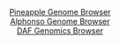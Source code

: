 <div id="Pineapple_Genome_Browser" align="center">
  <a href="https://igv.org/app/?sessionURL=blob:zZJba9swGIb_i6BlA8e25MaxDWUkbdJ2bZolxk0PFKM4sqNVlhxJjnMg_31q2djNCs3FxkAX0ocO7_fo2YEVkYoKDiKAbNi2IQQWUAvRxLisGLnFJVEgyjFTxAKS5EQSnhEQ7UCOlcbJ5MacXGhdqchxqK5aJeaFsJVn4xJvBceNsjNROmeCMTwTEmshldOTeCUcWqxaDZnhqrLN257dduZYYwezaiG4Ek5FeJE25r70VyktCBclScuaafoWIDV5TMa5neMv3WnczTKi1DXZXM1Pu9dX3Tuvnzxe.GePyehymvjT45gWHOtaktPvg7Bm4na2nPhLf3A3Wqv1pfcy2izPxkfe.XF_XVFJ1CnswMDzAwgDA4byOVn_Tz2bQQ_se1RMvrmjZRk_1L0x32JEOnSi0QW.G77T994CTGS18QBkC9mJoGt5rm.1kd96ncLAct3Q0JGCgujp2QJa4uzFbH_aAb2pjC1AkWX9Jo4FhJwTCaJW6LodGIaofdI5ccMQ7q0dqCX7e2gHySTsuKiLkJ_mlGmj8jxVvFI25txeZbldbA9keYR6va.l23B...jz4GqBvHtTC.Lh4CYe9__I85WUef7tC02zH0n1T8z7SBBbzw7VLdgM4.S.bs5Ju385fugZPOhClAxV623yLqDD4ORCllib_aZilj.dW2FJMdemsKKKziijejM1HEUDIog8oy7IBBPGRSCL2SfXci3Ydj__VtTbP.9_AA--">Pineapple Genome Browser</a>
</div>
<div id="Alphonso_Genome_Browser" align="center">
  <a href="https://igv.org/app/?sessionURL=blob:zZJdT9swGEb_iyXQJqX5Mk2aSGhKC2UUylRK2lGEIjd1UoNjB9tJ2lT97zNo026GRC82TcqF_cqJn.fk7ECNhSScgRC4ptM1HQcYQK55M0VFSfENKrAEYYaoxAYQOMMCsxSDcAcyJBWKb6_1m2ulShlaFlFlp0As56aEJipQyxlqpJnywhpwStGSC6S4kFZfoJpbJK87DV6isjT13dDsWiukkIVoueZMcqvELE8a_b3k1yjJMeMFToqKKvIWINF5dMaVmaEv0XwapSmW8gpvL1en0dVlNIPn8eLCGyzib1_nsTc_npKcIVUJfNofDP2.P4ZHbn_Ae_ZL2Y7hAr5u.WTSTI7g2fH5piQCy1PHd3rQ67mer.EQtsKb_6m3fsiB3WejyyN32CzvddshPmnu.sOh70i_yfO7BYzf6b43AOVppX0A6Vr4oWMb0PaMrut1XpdOz7DtQBMSnIDw4dEASqD0WR9_2AG1LbU1QOKX6k0gA3CxwgKEncC2fScI3O6Jf2IHgbM3dqAS9O_hHca3gW.7ket6SUao0kqvEslKaSLGzDrNzLw9kOfT92qe.2lX41TTm20bzNL6_uJsy2Abj_9Is6cJ6MvffqKu.pFM_8S9jwQx1fJQ4TZN4w8id8Qn6fYp0JhauoiraTQ6o.3zu4AOg5NxUSClz.uJ3v40rkaCIKb0oCaSLAklajvXHHkDQseFWlyQcsq1iUDky0.2YRtO1_78W1C4f9z_AA--">Alphonso Genome Browser</a>
</div>


<div id="DAF_Genomics_Browser" align="center">
  <a href="https://igv.org/app/?sessionURL=blob:tZFrb9owFIb_iyX6KQnYgUAioSnb2hXoLipNGa0qdJqckBTHDrYDtIj_Xot1mrSpmiZ1km3ZOpf39Xn2ZINKl1KQiDCP9jxKiUN0IbdTqGqOX6BCTaIcuEaHKMxRoUiRRHuSgzaQXF7YysKYWkftdga5u0QhqzLVnvY9qF0tG1OgTXWZBxU8SQFb7aWysskG2sDrQgot25CmqLXbadcolost2ONnbHFsiYuq4aY8qi6sCWss83KwbkuR4e4vRv6Dsl3lu3g2jY_1E3wcZcN4Moqv_dPk5lPw4Sb5ej5LgtnJtFwKMI3CYdZ8Y_P7BzFqsfcPYxFmlK6W2QSuCjVatfyPJ6e7ulSoh7RPB34woIMeOTiEy7SxEEhaKBrRrtNnA4d1u.7L1e8FdgpKliS6vXOIUZCubPrtnpjH2qIiGtfNkZpDpMpQkcgNO50.DUPW6_a7nTCkB2dPGsXfmOVZchn2OyxmLPDuobL6ecmPA7RCfwbfCuRvne3.V1BjOV6ffzctdrb.3HCWPe2u6Q435ZzPN6.BcsirH8ulqsDY0I_nCxbgVq9CYX5x8Q93h2c-">DAF Genomics Browser</a>
</div>
